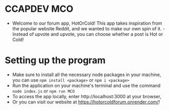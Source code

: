 # CCAPDEV MCO
- Welcome to our forum app, HotOrCold! This app takes inspiration from the popular website Reddit, and we wanted to make our own spin of it. - Instead of upvote and upvote, you can choose whether a post is Hot or Cold!

# Setting up the program
- Make sure to install all the necessary node packages in your machine, you can use ```npm install <package>``` or ```npm i <package>```
- Run the application on your machine's terminal and use the command ```node index.js``` or ```npm run MCO```
- To access the app locally, enter http://localhost:3000 at your browser,
- Or you can visit our website at https://hotorcoldforum.onrender.com/!

